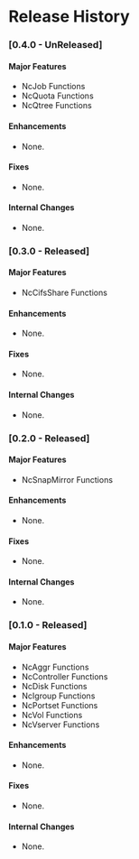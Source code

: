 # Release History

### [0.4.0 - UnReleased]

#### Major Features

- NcJob Functions
- NcQuota Functions
- NcQtree Functions

#### Enhancements

- None.

#### Fixes

- None.

#### Internal Changes

- None.

### [0.3.0 - Released]

#### Major Features

- NcCifsShare Functions

#### Enhancements

- None.

#### Fixes

- None.

#### Internal Changes

- None.

### [0.2.0 - Released]

#### Major Features

- NcSnapMirror Functions

#### Enhancements

- None.

#### Fixes

- None.

#### Internal Changes

- None.

### [0.1.0 - Released]

#### Major Features

- NcAggr Functions
- NcController Functions
- NcDisk Functions
- NcIgroup Functions
- NcPortset Functions
- NcVol Functions
- NcVserver Functions

#### Enhancements

- None.

#### Fixes

- None.

#### Internal Changes

- None.
